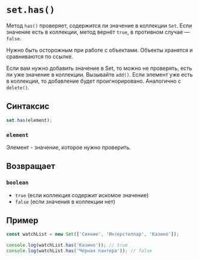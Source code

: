 # `set.has()`

Метод `has()` проверяет, содержится ли значение в коллекции `Set`. Если значение есть в коллекции, метод вернёт `true`, в противном случае — `false`.

Нужно быть осторожным при работе с объектами. Объекты хранятся и сравниваются по ссылке.

Если вам нужно добавить значение в Set, то можно не проверять, есть ли уже значение в коллекции. Вызывайте `add()`. Если элемент уже есть в коллекции, то добавление будет проигнорировано. Аналогично с `delete()`.

## Синтаксис

```js
set.has(element);
```

### `element`

Элемент - значение, которое нужно проверить.

## Возвращает

### `boolean`

- `true` (если коллекция содержит искомое значение)
- `false` (если значения в коллекции нет)

## Пример

```js
const watchList = new Set(['Сияние', 'Интерстеллар', 'Казино']);

console.log(watchList.has('Казино')); // true
console.log(watchList.has('Чёрная пантера')); // false
```
